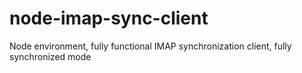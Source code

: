 # node-imap-sync-client
Node environment, fully functional IMAP synchronization client, fully synchronized mode
